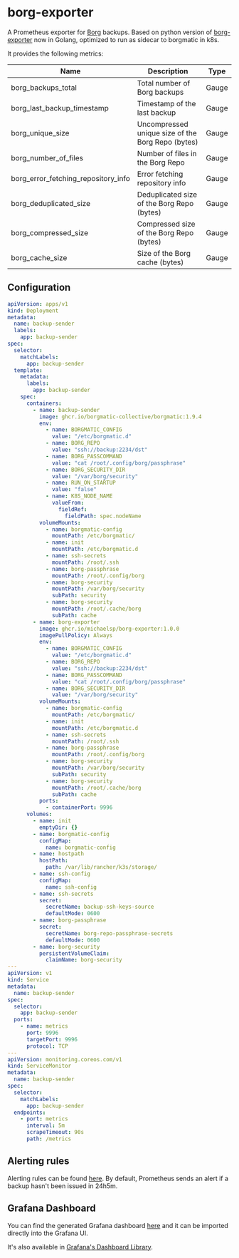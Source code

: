 # borg-exporter

A Prometheus exporter for [Borg](https://github.com/borgbackup/borg) backups. Based on python version
of [borg-exporter](https://github.com/nupplaphil/borg-exporter) now in Golang, optimized to run as sidecar to borgmatic
in k8s.

It provides the following metrics:

| Name                                | Description                                       | Type  |
| ----------------------------------- | ------------------------------------------------- | ----- |
| borg_backups_total                  | Total number of Borg backups                      | Gauge |
| borg_last_backup_timestamp          | Timestamp of the last backup                      | Gauge |
| borg_unique_size                    | Uncompressed unique size of the Borg Repo (bytes) | Gauge |
| borg_number_of_files                | Number of files in the Borg Repo                  | Gauge |
| borg_error_fetching_repository_info | Error fetching repository info                    | Gauge |
| borg_deduplicated_size              | Deduplicated size of the Borg Repo (bytes)        | Gauge |
| borg_compressed_size                | Compressed size of the Borg Repo (bytes)          | Gauge |
| borg_cache_size                     | Size of the Borg cache (bytes)                    | Gauge |

## Configuration

```yaml
apiVersion: apps/v1
kind: Deployment
metadata:
  name: backup-sender
  labels:
    app: backup-sender
spec:
  selector:
    matchLabels:
      app: backup-sender
  template:
    metadata:
      labels:
        app: backup-sender
    spec:
      containers:
        - name: backup-sender
          image: ghcr.io/borgmatic-collective/borgmatic:1.9.4
          env:
            - name: BORGMATIC_CONFIG
              value: "/etc/borgmatic.d"
            - name: BORG_REPO
              value: "ssh://backup:2234/dst"
            - name: BORG_PASSCOMMAND
              value: "cat /root/.config/borg/passphrase"
            - name: BORG_SECURITY_DIR
              value: "/var/borg/security"
            - name: RUN_ON_STARTUP
              value: "false"
            - name: K8S_NODE_NAME
              valueFrom:
                fieldRef:
                  fieldPath: spec.nodeName
          volumeMounts:
            - name: borgmatic-config
              mountPath: /etc/borgmatic/
            - name: init
              mountPath: /etc/borgmatic.d
            - name: ssh-secrets
              mountPath: /root/.ssh
            - name: borg-passphrase
              mountPath: /root/.config/borg
            - name: borg-security
              mountPath: /var/borg/security
              subPath: security
            - name: borg-security
              mountPath: /root/.cache/borg
              subPath: cache
        - name: borg-exporter
          image: ghcr.io/michaelsp/borg-exporter:1.0.0
          imagePullPolicy: Always
          env:
            - name: BORGMATIC_CONFIG
              value: "/etc/borgmatic.d"
            - name: BORG_REPO
              value: "ssh://backup:2234/dst"
            - name: BORG_PASSCOMMAND
              value: "cat /root/.config/borg/passphrase"
            - name: BORG_SECURITY_DIR
              value: "/var/borg/security"
          volumeMounts:
            - name: borgmatic-config
              mountPath: /etc/borgmatic/
            - name: init
              mountPath: /etc/borgmatic.d
            - name: ssh-secrets
              mountPath: /root/.ssh
            - name: borg-passphrase
              mountPath: /root/.config/borg
            - name: borg-security
              mountPath: /var/borg/security
              subPath: security
            - name: borg-security
              mountPath: /root/.cache/borg
              subPath: cache
          ports:
            - containerPort: 9996
      volumes:
        - name: init
          emptyDir: {}
        - name: borgmatic-config
          configMap:
            name: borgmatic-config
        - name: hostpath
          hostPath:
            path: /var/lib/rancher/k3s/storage/
        - name: ssh-config
          configMap:
            name: ssh-config
        - name: ssh-secrets
          secret:
            secretName: backup-ssh-keys-source
            defaultMode: 0600
        - name: borg-passphrase
          secret:
            secretName: borg-repo-passphrase-secrets
            defaultMode: 0600
        - name: borg-security
          persistentVolumeClaim:
            claimName: borg-security
---
apiVersion: v1
kind: Service
metadata:
  name: backup-sender
spec:
  selector:
    app: backup-sender
  ports:
    - name: metrics
      port: 9996
      targetPort: 9996
      protocol: TCP
---
apiVersion: monitoring.coreos.com/v1
kind: ServiceMonitor
metadata:
  name: backup-sender
spec:
  selector:
    matchLabels:
      app: backup-sender
  endpoints:
    - port: metrics
      interval: 5m
      scrapeTimeout: 90s
      path: /metrics
```

## Alerting rules

Alerting rules can be found [here](./borg-mixin/prometheus-alerts.yaml). By
default, Prometheus sends an alert if a backup hasn't been issued in 24h5m.

## Grafana Dashboard

You can find the generated Grafana dashboard [here](./borg-mixin/dashboards_out/dashboard.json) and it can be imported
directly into the Grafana UI.

It's also available in [Grafana's Dashboard Library](https://grafana.com/grafana/dashboards/14489).
